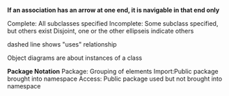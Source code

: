 **If an association has an arrow at one end, it is navigable in that end only**

Complete: All subclasses specified
Incomplete: Some subclass specified, but others exist
Disjoint, one or the other
ellipseis indicate others

dashed line shows "uses" relationship

Object diagrams are about instances of a class

**Package Notation**
Package: Grouping of elements
Import:Public package brought into namespace 
Access: Public package used but not brought into namespace